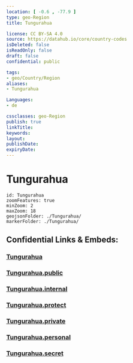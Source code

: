 ```yaml
---
location: [ -0.6 , -77.9 ] 
type: geo-Region
title: Tungurahua

license: CC BY-SA 4.0
source: https://datahub.io/core/country-codes
isDeleted: false
isReadOnly: false
draft: false
confidential: public

tags:
- geo/Country/Region
aliases:
- Tungurahua

Languages:
- de

cssclasses: geo-Region
publish: true
linkTitle: 
keywords: 
layout: 
publishDate: 
expiryDate: 
---
```


# Tungurahua

```leaflet
id: Tungurahua
zoomFeatures: true 
minZoom: 2 
maxZoom: 18
geojsonFolder: ./Tungurahua/
markerFolder: ./Tungurahua/
```


## Confidential Links & Embeds: 

### [Tungurahua](/_Standards/Earth/Continent/America~South/Ecuador/provinces~Equador/Tungurahua.md) 

### [Tungurahua.public](/_public/Earth/Continent/America~South/Ecuador/provinces~Equador/Tungurahua.public.md) 

### [Tungurahua.internal](/_internal/Earth/Continent/America~South/Ecuador/provinces~Equador/Tungurahua.internal.md) 

### [Tungurahua.protect](/_protect/Earth/Continent/America~South/Ecuador/provinces~Equador/Tungurahua.protect.md) 

### [Tungurahua.private](/_private/Earth/Continent/America~South/Ecuador/provinces~Equador/Tungurahua.private.md) 

### [Tungurahua.personal](/_personal/Earth/Continent/America~South/Ecuador/provinces~Equador/Tungurahua.personal.md) 

### [Tungurahua.secret](/_secret/Earth/Continent/America~South/Ecuador/provinces~Equador/Tungurahua.secret.md)

